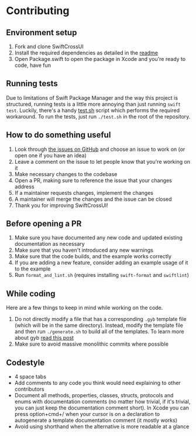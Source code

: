 # Contributing

## Environment setup

1. Fork and clone SwiftCrossUI
2. Install the required dependencies as detailed in the [readme](README.md)
3. Open Package.swift to open the package in Xcode and you're ready to code, have fun

## Running tests

Due to limitations of Swift Package Manager and the way this project is structured, running tests is a little more annoying than just running `swift test`. Luckily, there's a handy [test.sh](test.sh) script which performs the required workaround. To run the tests, just run `./test.sh` in the root of the repository.

## How to do something useful

1. Look through [the issues on GitHub](https://github.com/stackotter/swift-cross-ui/issues) and
   choose an issue to work on (or open one if you have an idea)
2. Leave a comment on the issue to let people know that you're working on it
3. Make necessary changes to the codebase
4. Open a PR, making sure to reference the issue that your changes address
5. If a maintainer requests changes, implement the changes
6. A maintainer will merge the changes and the issue can be closed
7. Thank you for improving SwiftCrossUI!

## Before opening a PR

1. Make sure you have documented any new code and updated existing documentation as necessary
2. Make sure that you haven't introduced any new warnings
3. Make sure that the code builds, and the example works correctly
4. If you are adding a new feature, consider adding an example usage of it to the example
5. Run `format_and_lint.sh` (requires installing `swift-format` and `swiftlint`)

## While coding

Here are a few things to keep in mind while working on the code.

1. Do not directly modify a file that has a corresponding `.gyb` template file (which will be in the
   same directory). Instead, modify the template file and then run `./generate.sh` to build all of
   the templates. To learn more about gyb [read this post](https://nshipster.com/swift-gyb/)
3. Make sure to avoid massive monolithic commits where possible

## Codestyle

- 4 space tabs
- Add comments to any code you think would need explaining to other contributors
- Document all methods, properties, classes, structs, protocols and enums with documentation
  comments (no matter how trivial, if it's trivial, you can just keep the documentation comment
  short). In Xcode you can press option+cmd+/ when your cursor is on a declaration to autogenerate a
  template documentation comment (it mostly works)
- Avoid using shorthand when the alternative is more readable at a glance
